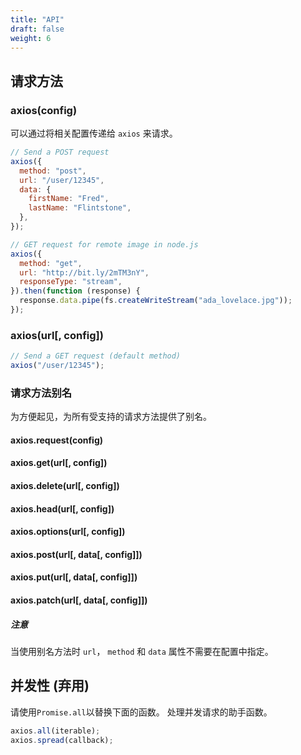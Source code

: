 ```yaml
---
title: "API"
draft: false
weight: 6
---
```


## 请求方法

### axios(config)

可以通过将相关配置传递给 `axios` 来请求。

```js
// Send a POST request
axios({
  method: "post",
  url: "/user/12345",
  data: {
    firstName: "Fred",
    lastName: "Flintstone",
  },
});
```

```js
// GET request for remote image in node.js
axios({
  method: "get",
  url: "http://bit.ly/2mTM3nY",
  responseType: "stream",
}).then(function (response) {
  response.data.pipe(fs.createWriteStream("ada_lovelace.jpg"));
});
```

### axios(url[, config])

```js
// Send a GET request (default method)
axios("/user/12345");
```

### 请求方法别名

为方便起见，为所有受支持的请求方法提供了别名。

#### axios.request(config)

#### axios.get(url[, config])

#### axios.delete(url[, config])

#### axios.head(url[, config])

#### axios.options(url[, config])

#### axios.post(url[, data[, config]])

#### axios.put(url[, data[, config]])

#### axios.patch(url[, data[, config]])

##### 注意

当使用别名方法时 `url`， `method` 和 `data` 属性不需要在配置中指定。

## 并发性 (弃用)

请使用`Promise.all`以替换下面的函数。
处理并发请求的助手函数。

```js
axios.all(iterable);
axios.spread(callback);
```
